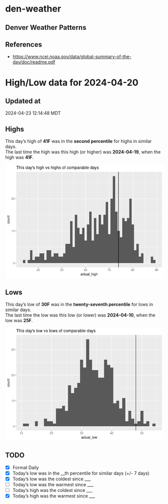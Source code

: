 

# den-weather

## Denver Weather Patterns

## References

- <https://www.ncei.noaa.gov/data/global-summary-of-the-day/doc/readme.pdf>

# High/Low data for 2024-04-20

## Updated at

2024-04-23 12:14:48 MDT

## Highs

This day’s high of **41F** was in the **second percentile** for highs in
similar days.  
The last time the high was this high (or higher) was **2024-04-19**,
when the high was **41F**.

![](readme_files/figure-commonmark/unnamed-chunk-4-1.png)

## Lows

This day’s low of **30F** was in the **twenty-seventh percentile** for
lows in similar days.  
The last time the low was this low (or lower) was **2024-04-10**, when
the low was **25F**.

![](readme_files/figure-commonmark/unnamed-chunk-6-1.png)

## TODO

- [x] Format Daily
- [x] Today’s low was in the \_\_th percentile for similar days (+/- 7
  days)
- [x] Today’s low was the coldest since \_\_\_
- [ ] Today’s low was the warmest since \_\_\_
- [ ] Today’s high was the coldest since \_\_\_
- [x] Today’s high was the warmest since \_\_\_

